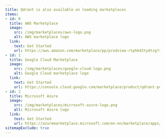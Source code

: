 ```yaml
---
title: Qdrant is also available on leading marketplaces
items:
- id: 0
  title: AWS Marketplace
  image: 
    src: /img/marketplaces/aws-logo.png
    alt: AWS marketplace logo
  link:
    text: Get Started
    url: https://aws.amazon.com/marketplace/pp/prodview-rtphb42tydtzg?sr=0-1&ref_=beagle&applicationId=AWS-Marketplace-Console
- id: 1
  title: Google Cloud Marketplace
  image: 
    src: /img/marketplaces/google-cloud-logo.png
    alt: Google Cloud marketplace logo
  link:
    text: Get Started
    url: https://console.cloud.google.com/marketplace/product/qdrant-public/qdrant?project=qdrant-public
- id: 2
  title: Microsoft Azure
  image: 
    src: /img/marketplaces/microsoft-azure-logo.png
    alt: Microsoft Azure logo
  link:
    text: Get Started
    url: https://azuremarketplace.microsoft.com/en-en/marketplace/apps/qdrantsolutionsgmbh1698769709989.qdrant-db
sitemapExclude: true
---
```

